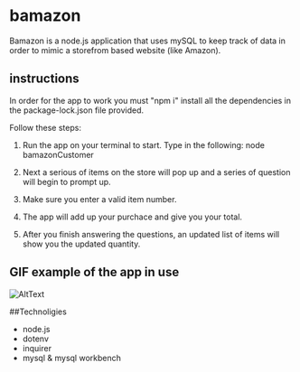 # bamazon

Bamazon is a node.js application that uses mySQL to keep track of data in order to mimic a storefrom based website (like Amazon).

## instructions

In order for the app to work you must "npm i" install all the dependencies in the package-lock.json file provided.

Follow these steps:

1. Run the app on your terminal to start. Type in the following: node bamazonCustomer

2. Next a serious of items on the store will pop up and a series of question will begin to prompt up.

3. Make sure you enter a valid item number.

4. The app will add up your purchace and give you your total.

5. After you finish answering the questions, an updated list of items will show you the updated quantity.

## GIF example of the app in use

![AltText](https://media.giphy.com/media/kd9iY58sB4fj5lkmuJ/giphy.gif)

##Technoligies

* node.js
* dotenv
* inquirer
* mysql & mysql workbench
